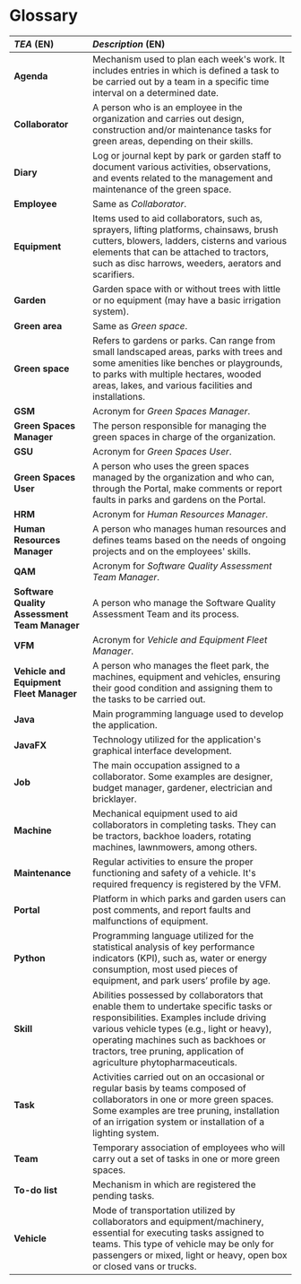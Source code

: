 # Glossary

| **_TEA_** (EN)                               | **_Description_** (EN)                                                                                                                                                                                                                                                                        |                                       
|:---------------------------------------------|:----------------------------------------------------------------------------------------------------------------------------------------------------------------------------------------------------------------------------------------------------------------------------------------------|
| **Agenda**                                   | Mechanism used to plan each week's work. It includes entries in which is defined a task to be carried out by a team in a specific time interval on a determined date.                                                                                                                         |
| **Collaborator**                             | A person who is an employee in the organization and carries out design, construction and/or maintenance tasks for green areas, depending on their skills.                                                                                                                                     |
| **Diary**                                    | Log or journal kept by park or garden staff to document various activities, observations, and events related to the management and maintenance of the green space.                                                                                                                            |
| **Employee**                                 | Same as _Collaborator_.                                                                                                                                                                                                                                                                       |
| **Equipment**                                | Items used to aid collaborators, such as, sprayers, lifting platforms, chainsaws, brush cutters, blowers, ladders, cisterns and various elements that can be attached to tractors, such as disc harrows, weeders, aerators and scarifiers.                                                    |
| **Garden**                                   | Garden space with or without trees with little or no equipment (may have a basic irrigation system).                                                                                                                                                                                          |
| **Green area**                               | Same as _Green space_.                                                                                                                                                                                                                                                                        |
| **Green space**                              | Refers to gardens or parks. Can range from  small landscaped areas, parks with trees and some amenities like benches or playgrounds, to parks with multiple hectares, wooded areas, lakes, and various facilities and installations.                                                          |
| **GSM**                                      | Acronym for _Green Spaces Manager_.                                                                                                                                                                                                                                                           |
| **Green Spaces Manager**                     | The person responsible for managing the green spaces in charge of the organization.                                                                                                                                                                                                           |
| **GSU**                                      | Acronym for _Green Spaces User_.                                                                                                                                                                                                                                                              |
| **Green Spaces User**                        | A person who uses the green spaces managed by the organization and who can, through the Portal, make comments or report faults in parks and gardens on the Portal.                                                                                                                            |
| **HRM**                                      | Acronym for _Human Resources Manager_.                                                                                                                                                                                                                                                        |
| **Human Resources Manager**                  | A person who manages human resources and defines teams based on the needs of ongoing projects and on the employees' skills.                                                                                                                                                                   |
| **QAM**                                      | Acronym for _Software Quality Assessment Team Manager_.                                                                                                                                                                                                                                       |
| **Software Quality Assessment Team Manager** | A person who manage the Software Quality Assessment Team and its process.                                                                                                                                                                                                                     |
| **VFM**                                      | Acronym for _Vehicle and Equipment Fleet Manager_.                                                                                                                                                                                                                                            |
| **Vehicle and Equipment Fleet Manager**      | A person who manages the fleet park, the machines, equipment and vehicles, ensuring their good condition and assigning them to the tasks to be carried out.                                                                                                                                   |
| **Java**                                     | Main programming language used to develop the application.                                                                                                                                                                                                                                    |
| **JavaFX**                                   | Technology utilized for the application's graphical interface development.                                                                                                                                                                                                                    |
| **Job**                                      | The main occupation assigned to a collaborator. Some examples are designer, budget manager, gardener, electrician and bricklayer.                                                                                                                                                             |
| **Machine**                                  | Mechanical equipment used to aid collaborators in completing tasks. They can be tractors, backhoe loaders, rotating machines, lawnmowers, among others.                                                                                                                                       |
| **Maintenance**                              | Regular activities to ensure the proper functioning and safety of a vehicle. It's required frequency is registered by the VFM.                                                                                                                                                                |
| **Portal**                                   | Platform  in which parks and garden users can post comments, and report faults and malfunctions of equipment.                                                                                                                                                                                 |
| **Python**                                   | Programming language utilized for the statistical analysis of key performance indicators (KPI), such as, water or energy consumption, most used pieces of equipment, and park users’ profile by age.                                                                                          |
| **Skill**                                    | Abilities possessed by collaborators that enable them to undertake specific tasks or responsibilities. Examples include driving various vehicle types (e.g., light or heavy), operating machines such as backhoes or tractors, tree pruning, application of agriculture phytopharmaceuticals. |
| **Task**                                     | Activities carried out on an occasional or regular basis by teams composed of collaborators in one or more green spaces. Some examples are  tree pruning, installation of an irrigation system or installation of a lighting system.                                                          |
| **Team**                                     | Temporary association of employees who will carry out a set of tasks in one or more green spaces.                                                                                                                                                                                             |
| **To-do list**                               | Mechanism in which are registered the pending tasks.                                                                                                                                                                                                                                          |
| **Vehicle**                                  | Mode of transportation utilized by collaborators and equipment/machinery, essential for executing tasks assigned to teams. This type of vehicle may be only for passengers or mixed, light or heavy, open box or closed vans or trucks.                                                       |





